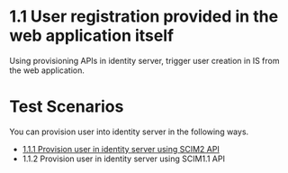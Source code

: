# 1.1 User registration provided in the web application itself

Using provisioning APIs in identity server, trigger user creation in IS from the web application. 

# Test Scenarios
You can provision user into identity server in the following ways. 

- [1.1.1 Provision user in identity server using SCIM2 API](1.1.1-provision-user-using-SCIM2/README.md)
- 1.1.2 Provision user in identity server using SCIM1.1 API
